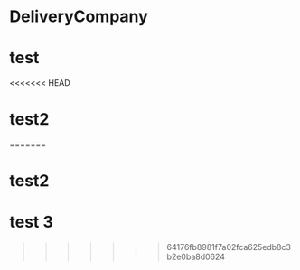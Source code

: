 # DeliveryCompany

# test

<<<<<<< HEAD
# test2
=======
# test2

# test 3
>>>>>>> 64176fb8981f7a02fca625edb8c3b2e0ba8d0624
